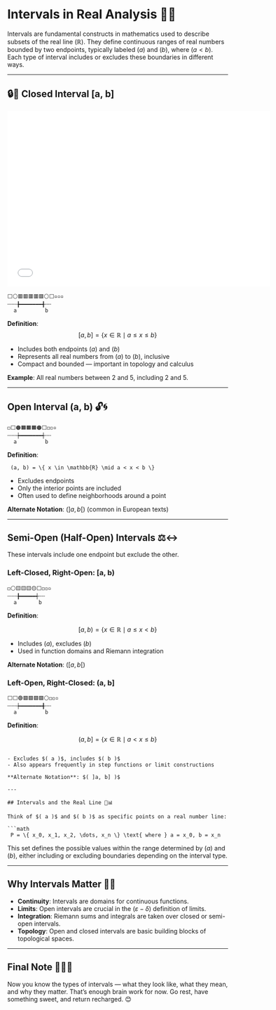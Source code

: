 # Intervals in Real Analysis 📏✨

<script src="https://cdnjs.cloudflare.com/ajax/libs/p5.js/1.9.0/p5.min.js"></script>


<div id="p5-interval-interactive"></div>
<script>
function sketch(p) {
  let n = 20; // number of marks
  let x0 = 50, x1 = 450, y = 80;
  let marks = [];
  let endpoint1 = 2, endpoint2 = 8; // indices for endpoints
  let dragging = null;

  p.setup = function() {
    p.createCanvas(500, 160);
    // Calculate mark positions
    marks = [];
    for (let i = 0; i < n; i++) {
      marks.push(x0 + (x1 - x0) * i / (n - 1));
    }
    p.textFont('monospace', 15);
    p.noLoop();
  };

  p.draw = function() {
    p.clear();
    // Draw base line
    p.stroke(100); p.strokeWeight(2);
    p.line(marks[0], y, marks[n-1], y);

    // Draw marks (small ticks and numbers)
    p.strokeWeight(1);
    for (let i = 0; i < n; i++) {
      p.line(marks[i], y - 12, marks[i], y + 12);
      p.noStroke();
      p.fill(60);
      p.textAlign(p.CENTER, p.TOP);
      p.text(i, marks[i], y + 16);
    }

    // Draw interval (thick colored line)
    let a = Math.min(endpoint1, endpoint2), b = Math.max(endpoint1, endpoint2);
    p.stroke(255,140,0); p.strokeWeight(9);
    p.line(marks[a], y, marks[b], y);

    // Draw draggable endpoints as  emoji
    p.textAlign(p.CENTER, p.BOTTOM);
    p.textSize(18);
    p.text('🟠', marks[endpoint1], y + 13 );
    p.text('🟠', marks[endpoint2], y + 13);

    // Show [a, b] value above
    p.textSize(15); p.noStroke(); p.fill(50, 80, 200);
    let v1 = Math.min(endpoint1, endpoint2), v2 = Math.max(endpoint1, endpoint2);
    let label = `[${v1}, ${v2}]`;
    let mid = (marks[endpoint1] + marks[endpoint2]) / 2;
    p.text(label, mid, y - 48);
  };

  // Drag and drop logic
  p.mousePressed = function() {
    for (let i = 0; i < n; i++) {
      let d1 = p.dist(p.mouseX, p.mouseY, marks[endpoint1], y - 7);
      let d2 = p.dist(p.mouseX, p.mouseY, marks[endpoint2], y - 7);
      if (d1 < 24) dragging = 'a';
      else if (d2 < 24) dragging = 'b';
    }
  };

  p.mouseDragged = function() {
    if (dragging) {
      // Snap to nearest mark
      let nearest = 0, bestDist = 1e6;
      for (let i = 0; i < n; i++) {
        let dx = Math.abs(p.mouseX - marks[i]);
        if (dx < bestDist) {
          nearest = i; bestDist = dx;
        }
      }
      if (dragging === 'a' && nearest !== endpoint2) endpoint1 = nearest;
      if (dragging === 'b' && nearest !== endpoint1) endpoint2 = nearest;
      p.redraw();
    }
  };

  p.mouseReleased = function() {
    dragging = null;
  };
}
new p5(sketch, "p5-interval-interactive");
</script>


Intervals are fundamental constructs in mathematics used to describe subsets of the real line $( \mathbb{R} )$. They define continuous ranges of real numbers bounded by two endpoints, typically labeled $( a )$ and $( b )$, where $( a < b )$. Each type of interval includes or excludes these boundaries in different ways.

---

## 🔒📐 Closed Interval [a, b] 

<iframe src="/Numbers/closed_interval.p5.html" width="600" height="400" align="stretch" style="border:none;"></iframe>


```text
⬜️⚪️🟥🟥🟥🟥🟥⚪️⬜️▫️▫️▫️
┄┄┄╊━━━━━━━╉┄┄
  a         b
```

**Definition**: 
$$
[a, b] = \{ x \in \mathbb{R} \mid a \leq x \leq b \}  
$$

- Includes both endpoints $( a )$ and $( b )$
- Represents all real numbers from $( a )$ to $( b )$, inclusive
- Compact and bounded — important in topology and calculus

**Example**: All real numbers between 2 and 5, including 2 and 5.

---

## Open Interval (a, b) 🔓🌀

```text
◻️⬜️🟠🟧🟧🟧🟠⬜️◻️◽️▫️
┄┄┄┾━━━━━━━┽┄┄
  a         b
```

<div id="interval-open"></div>

<script>
function sketch(p) {
  let n = 20; // number of marks
  let x0 = 50, x1 = 450, y = 80;
  let marks = [];
  let endpoint1 = 2, endpoint2 = 8; // indices for endpoints
  let dragging = null;

  p.setup = function() {
    p.createCanvas(500, 160);
    // Calculate mark positions
    marks = [];
    for (let i = 0; i < n; i++) {
      marks.push(x0 + (x1 - x0) * i / (n - 1));
    }
    p.textFont('monospace', 15);
    p.noLoop();
  };

  p.draw = function() {
    p.clear();
    // Draw base line
    p.stroke(100); p.strokeWeight(2);
    p.line(marks[0], y, marks[n-1], y);

    // Draw marks (small ticks and numbers)
    p.strokeWeight(1);
    for (let i = 0; i < n; i++) {
      p.line(marks[i], y - 12, marks[i], y + 12);
      p.noStroke();
      p.fill(60);
      p.textAlign(p.CENTER, p.TOP);
      p.text(i, marks[i], y + 16);
    }

    // Draw interval (thick colored line)
    let a = Math.min(endpoint1, endpoint2), b = Math.max(endpoint1, endpoint2);
    p.stroke(255,140,0); p.strokeWeight(9);
    p.line(marks[a], y, marks[b], y);

    // Draw draggable endpoints as  emoji
    p.textAlign(p.CENTER, p.BOTTOM);
    p.textSize(18);
    p.text('🟠', marks[endpoint1], y + 13 );
    p.text('🟠', marks[endpoint2], y + 13);

    // Show [a, b] value above
    p.textSize(15); p.noStroke(); p.fill(50, 80, 200);
    let v1 = Math.min(endpoint1, endpoint2), v2 = Math.max(endpoint1, endpoint2);
    let label = `[${v1}, ${v2}]`;
    let mid = (marks[endpoint1] + marks[endpoint2]) / 2;
    p.text(label, mid, y - 48);
  };

  // Drag and drop logic
  p.mousePressed = function() {
    for (let i = 0; i < n; i++) {
      let d1 = p.dist(p.mouseX, p.mouseY, marks[endpoint1], y - 7);
      let d2 = p.dist(p.mouseX, p.mouseY, marks[endpoint2], y - 7);
      if (d1 < 24) dragging = 'a';
      else if (d2 < 24) dragging = 'b';
    }
  };

  p.mouseDragged = function() {
    if (dragging) {
      // Snap to nearest mark
      let nearest = 0, bestDist = 1e6;
      for (let i = 0; i < n; i++) {
        let dx = Math.abs(p.mouseX - marks[i]);
        if (dx < bestDist) {
          nearest = i; bestDist = dx;
        }
      }
      if (dragging === 'a' && nearest !== endpoint2) endpoint1 = nearest;
      if (dragging === 'b' && nearest !== endpoint1) endpoint2 = nearest;
      p.redraw();
    }
  };

  p.mouseReleased = function() {
    dragging = null;
  };
}
new p5(sketch, "interval-open");
</script>

**Definition**: 
```
 (a, b) = \{ x \in \mathbb{R} \mid a < x < b \}  
```

- Excludes endpoints
- Only the interior points are included
- Often used to define neighborhoods around a point

**Alternate Notation**: $( ]a, b[ )$ (common in European texts)

---

## Semi-Open (Half-Open) Intervals ⚖️↔️

These intervals include one endpoint but exclude the other.

<div id="interval-semi"></div>

<script>
function sketch(p) {
  let n = 20; // number of marks
  let x0 = 50, x1 = 450, y = 80;
  let marks = [];
  let endpoint1 = 2, endpoint2 = 8; // indices for endpoints
  let dragging = null;

  p.setup = function() {
    p.createCanvas(500, 160);
    // Calculate mark positions
    marks = [];
    for (let i = 0; i < n; i++) {
      marks.push(x0 + (x1 - x0) * i / (n - 1));
    }
    p.textFont('monospace', 15);
    p.noLoop();
  };

  p.draw = function() {
    p.clear();
    // Draw base line
    p.stroke(100); p.strokeWeight(2);
    p.line(marks[0], y, marks[n-1], y);

    // Draw marks (small ticks and numbers)
    p.strokeWeight(1);
    for (let i = 0; i < n; i++) {
      p.line(marks[i], y - 12, marks[i], y + 12);
      p.noStroke();
      p.fill(60);
      p.textAlign(p.CENTER, p.TOP);
      p.text(i, marks[i], y + 16);
    }

    // Draw interval (thick colored line)
    let a = Math.min(endpoint1, endpoint2), b = Math.max(endpoint1, endpoint2);
    p.stroke(255,140,0); p.strokeWeight(9);
    p.line(marks[a], y, marks[b], y);

    // Draw draggable endpoints as  emoji
    p.textAlign(p.CENTER, p.BOTTOM);
    p.textSize(18);
    p.text('🟦', marks[endpoint1], y + 13 );
    p.text('🔵', marks[endpoint2], y + 13);

    // Show [a, b] value above
    p.textSize(15); p.noStroke(); p.fill(50, 80, 200);
    let v1 = Math.min(endpoint1, endpoint2), v2 = Math.max(endpoint1, endpoint2);
    let label = `[${v1}, ${v2}]`;
    let mid = (marks[endpoint1] + marks[endpoint2]) / 2;
    p.text(label, mid, y - 48);
  };

  // Drag and drop logic
  p.mousePressed = function() {
    for (let i = 0; i < n; i++) {
      let d1 = p.dist(p.mouseX, p.mouseY, marks[endpoint1], y - 7);
      let d2 = p.dist(p.mouseX, p.mouseY, marks[endpoint2], y - 7);
      if (d1 < 24) dragging = 'a';
      else if (d2 < 24) dragging = 'b';
    }
  };

  p.mouseDragged = function() {
    if (dragging) {
      // Snap to nearest mark
      let nearest = 0, bestDist = 1e6;
      for (let i = 0; i < n; i++) {
        let dx = Math.abs(p.mouseX - marks[i]);
        if (dx < bestDist) {
          nearest = i; bestDist = dx;
        }
      }
      if (dragging === 'a' && nearest !== endpoint2) endpoint1 = nearest;
      if (dragging === 'b' && nearest !== endpoint1) endpoint2 = nearest;
      p.redraw();
    }
  };

  p.mouseReleased = function() {
    dragging = null;
  };
}
new p5(sketch, "interval-semi");
</script>

### Left-Closed, Right-Open: [a, b)

```text
◻️⚪️🟨🟨🟨🟡⬜️◻️◽️▫️
┄┄┄╊━━━━━┽┄┄
  a       b
```


**Definition**: 
```math
 [a, b) = \{ x \in \mathbb{R} \mid a \leq x < b \}  
```


- Includes $( a )$, excludes $( b )$
- Used in function domains and Riemann integration

**Alternate Notation**: $( [a, b[ )$

### Left-Open, Right-Closed: (a, b]

```text
⬜️⬜️🟢🟩🟩🟩🟩⚪️◻️◽️▫️
┄┄┄┾━━━━━━━╉┄┄
  a         b
```

**Definition**: 
```math
 (a, b] = \{ x \in \mathbb{R} \mid a < x \leq b \}  
``` 
```

- Excludes $( a )$, includes $( b )$
- Also appears frequently in step functions or limit constructions

**Alternate Notation**: $( ]a, b] )$

---

## Intervals and the Real Line 🔢📊

Think of $( a )$ and $( b )$ as specific points on a real number line:

```math
 P = \{ x_0, x_1, x_2, \dots, x_n \} \text{ where } a = x_0, b = x_n 
```

This set defines the possible values within the range determined by $( a )$ and $( b )$, either including or excluding boundaries depending on the interval type.

---

## Why Intervals Matter 🧠💡

- **Continuity**: Intervals are domains for continuous functions.
- **Limits**: Open intervals are crucial in the $( \varepsilon-\delta )$ definition of limits.
- **Integration**: Riemann sums and integrals are taken over closed or semi-open intervals.
- **Topology**: Open and closed intervals are basic building blocks of topological spaces.

---

## Final Note 🍫🛌💤

Now you know the types of intervals — what they look like, what they mean, and why they matter. That’s enough brain work for now. Go rest, have something sweet, and return recharged. 😊

